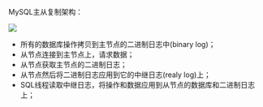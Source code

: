 MySQL主从复制架构：

![](D:\Github\StudyNote\assets\mysql-1.png)

* 所有的数据库操作拷贝到主节点的二进制日志中(binary log)；
* 从节点连接到主节点上，请求数据；
* 从节点获取主节点的二进制日志；
* 从节点然后将二进制日志应用到它的中继日志(realy log)上；
* SQL线程读取中继日志，将操作和数据应用到从节点的数据库和二进制日志上；



